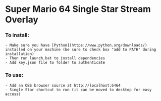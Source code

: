 # Super Mario 64 Single Star Stream Overlay

### To install:

    - Make sure you have [Python](https://www.python.org/downloads/) installed on your machine (be sure to check box "add to PATH" during installation)
    - Then run launch.bat to install dependencies
    - Add key.json file to folder to authenticate

### To use:
    - Add an OBS browser source at http://localhost:6464
    - Single Star shortcut to run (it can be moved to desktop for easy access)